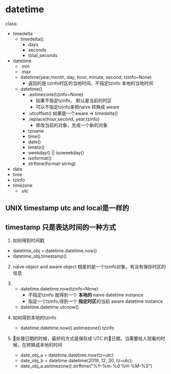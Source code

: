 # datetime
class:
* timedelta
    * timedelta().
        * days
        * seconds
        * total_seconds
* datetime
    * .min
    * .max
    * datetime(year,month, day, hour, minute, second, tzinfo=None)
        * 返回的是 tzinfo时区的当地时间，不指定tzinfo 本地的当地时间
    * datetime().
        * .astimezone(tzinfo=None)
            * 如果不指定tzinfo， 默认是当前的时区
            * 可以不指定tzinfo来把naive 转换成 aware 
        * .utcoffset() 如果是一个aware => timedelta()
        * .replace(hour,second, year,tzinfo)
            * 修改当前的对象，生成一个新的对象
        * tzname
        * time()
        * date()
        * timetz()
        * weekday() || isoweekday()
        * isoformat()
        * strftime(format-string)
* date
* time
* tzinfo
* timezone
    * .utc

## UNIX timestamp utc and local是一样的
## timestamp 只是表达时间的一种方式

1. 如何得到时间戳
* datetime_obj = datetime.datetime.now()
* datetime_obj.timestamp()

2. naive object and aware object 相差的是一个tzinfo对象。有没有保存时区的信息

3. 
    * datetime.datetime.now(tzinfo=None)
        * 不指定tzinfo 就得到一个 **本地的** naive datetime instance
        * 指定一个tzinfo,得到一个 **指定时区**的当前 aware datetime instance
    * datetime.datetime.utcnow()
4. 如何得到本地的tzinfo
    * datetime.datetime.now().astimezone().tzinfo
5. 处理日期的时候，最好的方式是保存成 UTC 的日期，当需要给人观看的时候，在转换成本地的时间
    * date_obj_a = datetime.datetime.now(tz=utc)
    * date_obj_b = datetime.datetime(2019, 12, 30, tz=utc);
    * date_obj_a.astimezone().strftime("%Y-%m-%d %H-%M-%S")
    
